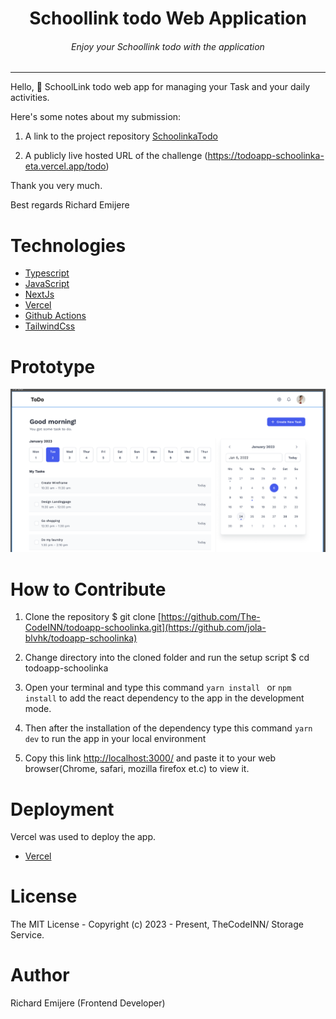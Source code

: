 <div align="center">
<h1>Schoollink todo  Web Application</h1>
<h6><i>Enjoy your Schoollink todo with the application</i></h6>
<hr />
</div>

Hello, 👋 
SchoolLink todo web app for managing your Task and your daily activities.

Here's some notes about my submission:

1. A link to the project repository   [SchoolinkaTodo]((https://github.com/jola-blvhk/todoapp-schoolinka))

2. A publicly live hosted URL of the challenge (https://todoapp-schoolinka-eta.vercel.app/todo)

Thank you very much.

Best regards
Richard Emijere

# Technologies 

 + [Typescript](https://www.typescriptlang.org/) 
 + [JavaScript](https://javascript.info/) 
 + [NextJs](https://nextjs.org/)
 + [Vercel](https://vercel.com/dashboard) 
 + [Github Actions](https://docs.github.com/en/actions/)
 + [TailwindCss](https://tailwindcss.com/) 



# Prototype
![Minion](public/images/schoollink_prototype.png)
 
# How to Contribute

1. Clone the repository 
$ git clone [https://github.com/The-CodeINN/todoapp-schoolinka.git](https://github.com/jola-blvhk/todoapp-schoolinka)

2. Change directory into the cloned folder and run the setup script
$ cd todoapp-schoolinka

3. Open your terminal and type this command `yarn install ` or `npm install` to add the react dependency to the app in the development mode.

4. Then after the installation of the  dependency type this command  `yarn dev` to run the app in your local environment 

5. Copy this link [http://localhost:3000/](http://localhost:3000/) and paste it to your web browser(Chrome, safari, mozilla firefox et.c) to view it.


# Deployment
Vercel was used to deploy the app. 
 + [Vercel](https://vercel.com/dashboard)

# License
The MIT License - Copyright (c) 2023 - Present, TheCodeINN/  Storage Service.

# Author
Richard Emijere (Frontend Developer)

